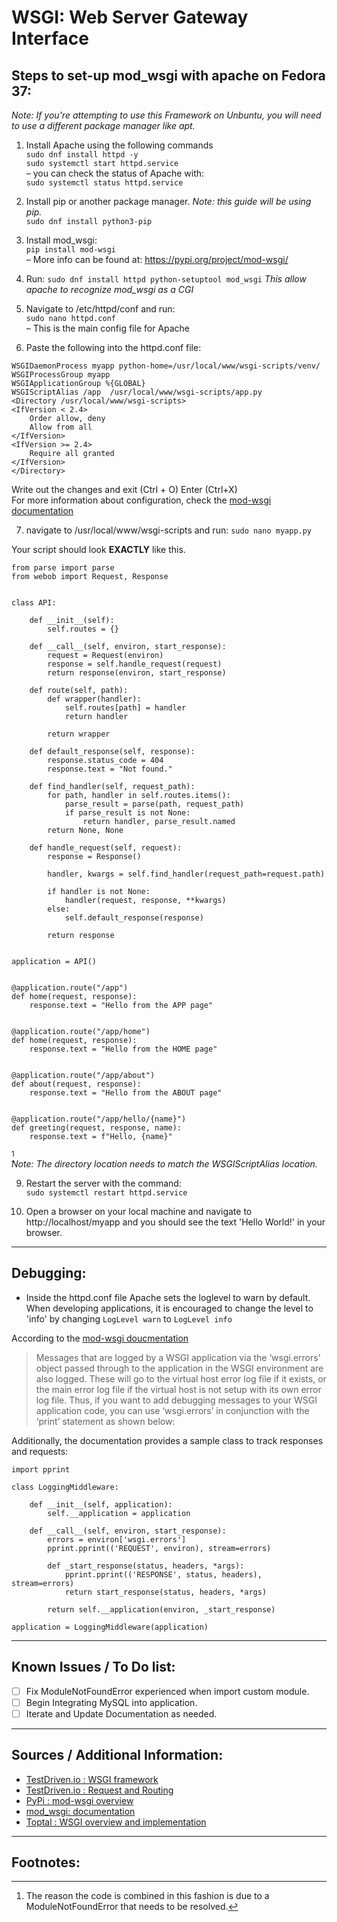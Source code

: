 # WSGI: Web Server Gateway Interface


## Steps to set-up mod_wsgi with apache on Fedora 37:  ## 
*Note: If you're attempting to use this Framework on Unbuntu, you will need to use a different package manager like apt.*  
1. Install Apache using the following commands  
``` sudo dnf install httpd -y ```  
``` sudo systemctl start httpd.service ```  
– you can check the status of Apache with:     
``` sudo systemctl status httpd.service ```  

2. Install pip or another package manager. *Note: this guide will be using pip.*  
```sudo dnf install python3-pip```  

3. Install mod_wsgi:  
``` pip install mod-wsgi ```  
– More info can be found at: https://pypi.org/project/mod-wsgi/  

4. Run: 
```sudo dnf install httpd python-setuptool mod_wsgi```  *This allow apache to recognize mod_wsgi as a CGI*  

5. Navigate to /etc/httpd/conf and run:  
```sudo nano httpd.conf```  
– This is the main config file for Apache


6. Paste the following into the httpd.conf file:  

```
WSGIDaemonProcess myapp python-home=/usr/local/www/wsgi-scripts/venv/
WSGIProcessGroup myapp
WSGIApplicationGroup %{GLOBAL}
WSGIScriptAlias /app  /usr/local/www/wsgi-scripts/app.py
<Directory /usr/local/www/wsgi-scripts>
<IfVersion < 2.4>
	Order allow, deny
	Allow from all
</IfVersion>
<IfVersion >= 2.4>
	Require all granted
</IfVersion>
</Directory>
```  

Write out the changes and exit (Ctrl + O) Enter (Ctrl+X)  
For more information about configuration, check the [mod-wsgi documentation](https://modwsgi.readthedocs.io/en/master/user-guides/quick-configuration-guide.html)  

7.  navigate to /usr/local/www/wsgi-scripts and run: 
```sudo nano myapp.py```    

Your script should look **EXACTLY** like this.   

```
from parse import parse
from webob import Request, Response


class API:

    def __init__(self):
        self.routes = {}

    def __call__(self, environ, start_response):
        request = Request(environ)
        response = self.handle_request(request)
        return response(environ, start_response)

    def route(self, path):
        def wrapper(handler):
            self.routes[path] = handler
            return handler

        return wrapper

    def default_response(self, response):
        response.status_code = 404
        response.text = "Not found."

    def find_handler(self, request_path):
        for path, handler in self.routes.items():
            parse_result = parse(path, request_path)
            if parse_result is not None:
                return handler, parse_result.named
        return None, None

    def handle_request(self, request):
        response = Response()

        handler, kwargs = self.find_handler(request_path=request.path)

        if handler is not None:
            handler(request, response, **kwargs)
        else:
            self.default_response(response)

        return response


application = API()


@application.route("/app")
def home(request, response):
    response.text = "Hello from the APP page"


@application.route("/app/home")
def home(request, response):
    response.text = "Hello from the HOME page"


@application.route("/app/about")
def about(request, response):
    response.text = "Hello from the ABOUT page"


@application.route("/app/hello/{name}")
def greeting(request, response, name):
    response.text = f"Hello, {name}"
```  
[^1]  
*Note: The directory location needs to match the WSGIScriptAlias location.*

9. Restart the server with the command:  
```sudo systemctl restart httpd.service```  

10. Open a browser on your local machine and navigate to http://localhost/myapp and you should see the text 'Hello World!' in your browser.  

---
## Debugging: ##  
- Inside the httpd.conf file Apache sets the loglevel to warn by default. When developing applications, it is encouraged to change the level to 'info' by changing ```LogLevel warn``` to ```LogLevel info```  

According to the [mod-wsgi doucmentation](https://modwsgi.readthedocs.io/en/master/user-guides/quick-configuration-guide.html)  
>Messages that are logged by a WSGI application via the ‘wsgi.errors’ object passed through to the application in the WSGI environment are also logged. These will go to the virtual host error log file if it exists, or the main error log file if the virtual host is not setup with its own error log file. Thus, if you want to add debugging messages to your WSGI application code, you can use ‘wsgi.errors’ in conjunction with the ‘print’ statement as shown below:  

Additionally, the documentation provides a sample class to track responses and requests:  
```
import pprint

class LoggingMiddleware:

    def __init__(self, application):
        self.__application = application

    def __call__(self, environ, start_response):
        errors = environ['wsgi.errors']
        pprint.pprint(('REQUEST', environ), stream=errors)

        def _start_response(status, headers, *args):
            pprint.pprint(('RESPONSE', status, headers), stream=errors)
            return start_response(status, headers, *args)

        return self.__application(environ, _start_response)

application = LoggingMiddleware(application)
```  

---
## Known Issues / To Do list: ##

- [ ] Fix ModuleNotFoundError experienced when import custom module.  
- [ ] Begin Integrating MySQL into application.  
- [ ] Iterate and Update Documentation as needed.   

---
## Sources / Additional Information: ##
- [TestDriven.io : WSGI framework](https://testdriven.io/courses/python-web-framework/wsgi/)  
- [TestDriven.io : Request and Routing](https://testdriven.io/courses/python-web-framework/requests-routing/)  
- [PyPi : mod-wsgi overview](https://pypi.org/project/mod-wsgi/)
- [mod_wsgi: documentation](https://modwsgi.readthedocs.io/en/master/)  
- [Toptal : WSGI overview and implementation](https://www.toptal.com/python/pythons-wsgi-server-application-interface)  

---  
## Footnotes: ##  
[^1]: The reason the code is combined in this fashion is due to a ModuleNotFoundError that needs to be resolved.
